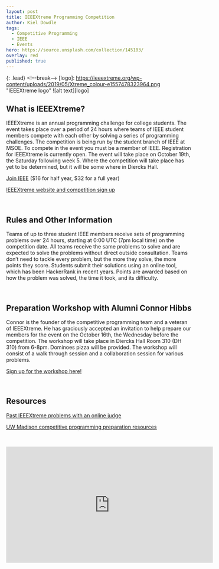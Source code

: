 ```yaml
---
layout: post
title: IEEEXtreme Programming Competition
author: Kiel Dowdle
tags:
  - Competitive Programming
  - IEEE
  - Events
hero: https://source.unsplash.com/collection/145103/
overlay: red
published: true
---
```

{: .lead}
<!–-break-–>
[logo]: https://ieeextreme.org/wp-content/uploads/2019/05/Xtreme_colour-e1557478323964.png "IEEEXtreme logo"
![alt text][logo]

## What is IEEEXtreme?

IEEEXtreme  is an annual programming challenge for college students. The event takes place over a period of 24 hours where teams of IEEE student members compete with each other by solving a series of programming challenges. The competition is being run by the student branch of IEEE at MSOE. To compete in the event you must be a member of IEEE. Registration for IEEEXtreme is currently open. The event will take place on October 19th, the Saturday following week 5. Where the competition will take place has yet to be determined, but it will be some where in Diercks Hall.

[Join IEEE](https://www.ieee.org/membership/join/index.html) ($16 for half year, $32 for a full year)

[IEEEXtreme website and competition sign up](https://ieeextreme.org/)  

&nbsp;

## Rules and Other Information

Teams of up to three student IEEE members receive sets of programming problems over 24 hours, starting at 0:00 UTC (7pm local time) on the competition date. All teams receive the same problems to solve and are expected to solve the problems without direct outside consultation. Teams don’t need to tackle every problem, but the more they solve, the more points they score. Students submit their solutions using an online tool, which has been HackerRank in recent years. Points are awarded based on how the problem was solved, the time it took, and its difficulty.

&nbsp;

## Preparation Workshop with Alumni Connor Hibbs

Connor is the founder of the competitive programming team and a veteran of IEEEXtreme. He has graciously accepted an invitation to help prepare our members for the event on the October 16th, the Wednesday before the competition. The workshop will take place in Diercks Hall Room 310 (DH 310) from 6-8pm. Dominoes pizza will be provided. The workshop will consist of a walk through session and a collaboration session for various problems. 

[Sign up for the workshop here!](https://forms.gle/nvYNCUMaHifznWsu6)

&nbsp;

## Resources

[Past IEEEXtreme problems with an online judge](https://csacademy.com/ieeextreme-practice/tasks/)

[UW Madison competitive programming preparation resources](http://pages.cs.wisc.edu/~dieter/ICPC/links.html)

&nbsp;
  
<iframe width="560" height="315" src="https://www.youtube.com/embed/Hk-8EJidS4A" frameborder="0" allow="accelerometer; autoplay; encrypted-media; gyroscope; picture-in-picture" allowfullscreen></iframe>